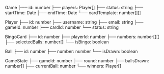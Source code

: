 Game
  ├── id: number
  ├── players: Player[]
  ├── status: string
  ├── startTime: Date
  ├── endTime: Date
  └── cardTemplate: number[][]

Player
  ├── id: number
  ├── username: string
  ├── email: string
  ├── gameId: number
  ├── cardId: number
  └── status: string

BingoCard
  ├── id: number
  ├── playerId: number
  ├── numbers: number[][]
  ├── selectedBalls: number[]
  └── isBingo: boolean

Ball
  ├── id: number
  ├── number: number
  └── isDrawn: boolean

GameState
  ├── gameId: number
  ├── round: number
  ├── ballsDrawn: number[]
  ├── currentBall: number
  └── winners: Player[]
